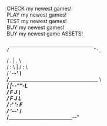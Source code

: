 CHECK  my newest games!                                                                                                                                                                                                                   
PLAY   my newest games!                                                                                                                                                                                                                   
TEST   my newest games!                                                                                                                                                                                                                   
BUY    my newest games!                                                                                                                                                                                                                   
BUY    my newest game ASSETS!                                                                                                                                                                                                             
                                                                                                                                                                                                                                          
     ________________________________                                                                                                                                                                                                     
    /                                "-_                                                                                                                                                                                                  
   /      .  |  .                       \                                                                                                                                                                                                 
  /      : \ | / :                       \                                                                                                                                                                                               
 /        '-___-'                         \                                                                                                                                                                                               
/_________________________________________ \                                                                                                                                                                                              
     _______| |________________________--""-L                                                                                                                                                                                             
    /       F J                              \                                                                                                                                                                                            
   /       F   J                              L                                                                                                                                                                                           
  /      :'     ':                            F                                                                                                                                                                                           
 /        '-___-'                            /                                                                                                                                                                                            
/_________________________________________--"                                                                                                                                                                                             
                                                                                                                                                                                       
